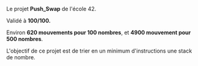 Le projet **Push_Swap** de l'école 42.

Validé à **100/100.**

Environ **620 mouvements pour 100 nombres**, et **4900 mouvement pour 500 nombres**.

L'objectif de ce projet est de trier en un minimum d'instructions une stack de nombre.




